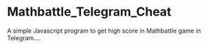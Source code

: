 # Mathbattle_Telegram_Cheat
A simple Javascript program to get high score in Mathbattle game in Telegram....
